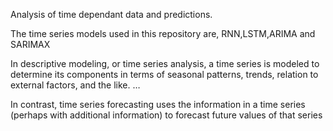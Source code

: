 Analysis of time dependant data and predictions.

The time series models used in this repository are, RNN,LSTM,ARIMA and SARIMAX

In descriptive modeling, or time series analysis, a time series is modeled to determine its components
in terms of seasonal patterns, trends, relation to external factors, and the like. …

In contrast, time series forecasting uses the information in a time series 
(perhaps with additional information) to forecast future values of that series
